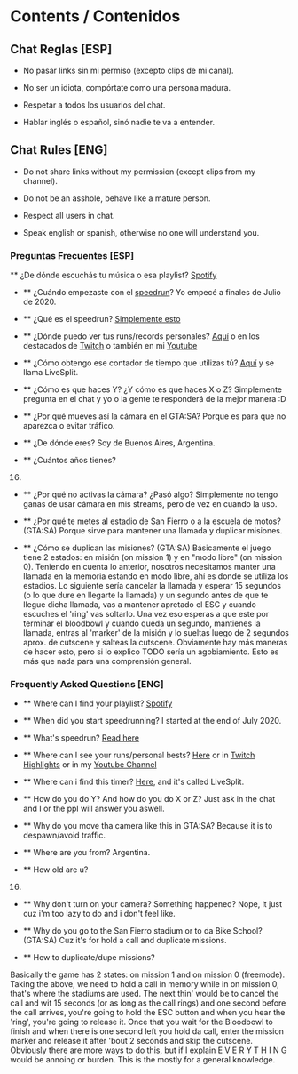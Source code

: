 # Contents / Contenidos

## Chat Reglas [ESP]

- No pasar links sin mi permiso (excepto clips de mi canal).

- No ser un idiota, compórtate como una persona madura.

- Respetar a todos los usuarios del chat.

- Hablar inglés o español, sinó nadie te va a entender.

## Chat Rules [ENG]

- Do not share links without my permission (except clips from my channel).

- Do not be an asshole, behave like a mature person.

- Respect all users in chat.

- Speak english or spanish, otherwise no one will understand you.

### Preguntas Frecuentes [ESP]

** ¿De dónde escuchás tu música o esa playlist?
[Spotify](https://open.spotify.com/playlist/0yiICZMIVct6Ft700pwm2G?si=d02cebf303284cef) 

- ** ¿Cuándo empezaste con el [speedrun](https://es.wikipedia.org/wiki/Speedrun)?
Yo empecé a finales de Julio de 2020.

- ** ¿Qué es el speedrun?
[Simplemente esto](https://es.wikipedia.org/wiki/Speedrun)

- ** ¿Dónde puedo ver tus runs/records personales?
[Aquí](https://speedrun.com/user/choripanycristi) o en los destacados de [Twitch](https://twitch.tv/choripanycristi) o también en mi [Youtube](https://www.youtube.com/channel/UC1sU44imF8LOssvHbyZkfRw)

- ** ¿Cómo obtengo ese contador de tiempo que utilizas tú?
[Aquí](https://livesplit.org) y se llama LiveSplit.

- ** ¿Cómo es que haces Y? ¿Y cómo es que haces X o Z?
Simplemente pregunta en el chat y yo o la gente te responderá de la mejor manera :D

- ** ¿Por qué mueves así la cámara en el GTA:SA?
Porque es para que no aparezca o evitar tráfico.

- ** ¿De dónde eres?
Soy de Buenos Aires, Argentina.

- ** ¿Cuántos años tienes?
16.

- ** ¿Por qué no activas la cámara? ¿Pasó algo?
Simplemente no tengo ganas de usar cámara en mis streams, pero de vez en cuando la uso.

- ** ¿Por qué te metes al estadio de San Fierro o a la escuela de motos? (GTA:SA)
Porque sirve para mantener una llamada y duplicar misiones.

- ** ¿Cómo se duplican las misiones? (GTA:SA)
Básicamente el juego tiene 2 estados: en misión (on mission 1) y en "modo libre" (on mission 0).
Teniendo en cuenta lo anterior, nosotros necesitamos manter una llamada en la memoria estando en modo libre, ahí es donde se utiliza los estadios.
Lo siguiente sería cancelar la llamada y esperar 15 segundos (o lo que dure en llegarte la llamada) y un segundo antes de que te llegue dicha llamada, vas a mantener apretado el ESC y cuando escuches el 'ring' vas soltarlo.
Una vez eso esperas a que este por terminar el bloodbowl y cuando queda un segundo, mantienes la llamada, entras al 'marker' de la misión y lo sueltas luego de 2 segundos aprox. de cutscene y salteas la cutscene.
Obviamente hay más maneras de hacer esto, pero si lo explico TODO sería un agobiamiento. Esto es más que nada para una comprensión general.

### Frequently Asked Questions [ENG]

- ** Where can I find your playlist?
[Spotify](https://open.spotify.com/playlist/0yiICZMIVct6Ft700pwm2G?si=d02cebf303284cef) 

- ** When did you start speedrunning?
I started at the end of July 2020.

- ** What's speedrun?
[Read here](https://en.wikipedia.org/wiki/Speedrun)

- ** Where can I see your runs/personal bests?
[Here](https://speedrun.com/user/choripanycristi) or in [Twitch Highlights](https://twitch.tv/choripanycristi) or in my [Youtube Channel](https://www.youtube.com/channel/UC1sU44imF8LOssvHbyZkfRw)

- ** Where can i find this timer?
[Here](https://livesplit.org), and it's called LiveSplit.

- ** How do you do Y? And how do you do X or Z?
Just ask in the chat and I or the ppl will answer you aswell.

- ** Why do you move tha camera like this in GTA:SA?
Because it is to despawn/avoid traffic.

- ** Where are you from?
Argentina.

- ** How old are u?
16.

- ** Why don't turn on your camera? Something happened?
Nope, it just cuz i'm too lazy to do and i don't feel like.

- ** Why do you go to the San Fierro stadium or to da Bike School? (GTA:SA)
Cuz it's for hold a call and duplicate missions.

- ** How to duplicate/dupe missions?

Basically the game has 2 states: on mission 1 and on mission 0 (freemode).
Taking the above, we need to hold a call in memory while in on mission 0, that's where the stadiums are used.
The next thin' would be to cancel the call and wit 15 seconds (or as long as the call rings) and one second before the call arrives,
you're going to hold the ESC button and when you hear the 'ring', you're going to release it.
Once that you wait for the Bloodbowl to finish and when there is one second left you hold da call, enter the mission marker and release it after 'bout 2 seconds and skip the cutscene.
Obviously there are more ways to do this, but if I explain E V E R Y T H I N G would be annoing or burden.
This is the mostly for a general knowledge.
